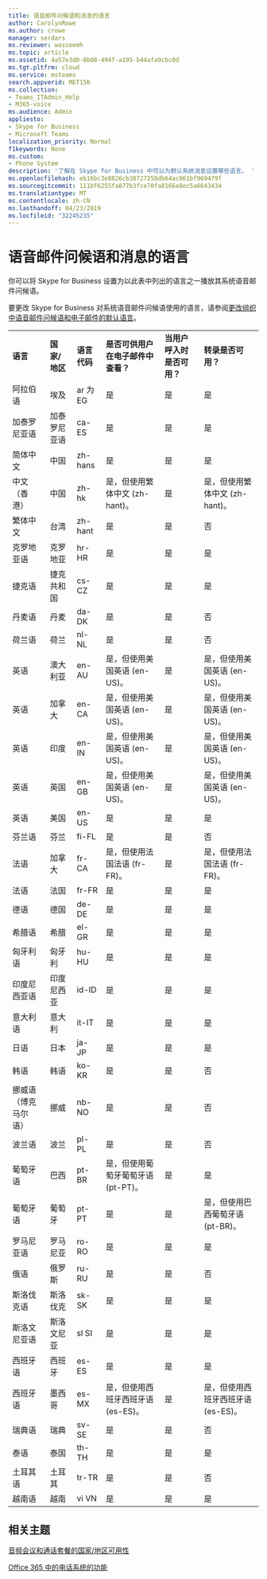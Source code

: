 ```yaml
---
title: 语音邮件问候语和消息的语言
author: CarolynRowe
ms.author: crowe
manager: serdars
ms.reviewer: wasseemh
ms.topic: article
ms.assetid: 4a57e3d0-8b08-494f-a195-b44afa9cbc0d
ms.tgt.pltfrm: cloud
ms.service: msteams
search.appverid: MET150
ms.collection:
- Teams_ITAdmin_Help
- M365-voice
ms.audience: Admin
appliesto:
- Skype for Business
- Microsoft Teams
localization_priority: Normal
f1keywords: None
ms.custom:
- Phone System
description: '了解在 Skype for Business 中可以为默认系统消息设置哪些语言。 '
ms.openlocfilehash: eb16bc3e8826cb38727258db64ac061bf969479f
ms.sourcegitcommit: 111bf6255fa877b3fce70fa8166e8ec5a6643434
ms.translationtype: MT
ms.contentlocale: zh-CN
ms.lasthandoff: 04/23/2019
ms.locfileid: "32245235"
---
```

# <a name="languages-for-voicemail-greetings-and-messages"></a>语音邮件问候语和消息的语言

你可以将 Skype for Business 设置为以此表中列出的语言之一播放其系统语音邮件问候语。
  
要更改 Skype for Business 对系统语音邮件问候语使用的语言，请参阅[更改组织中语音邮件问候语和电子邮件的默认语言](change-the-default-language-for-greetings-and-emails.md)。
  
|||||||
|:-----|:-----|:-----|:-----|:-----|:-----|
|**语言** <br/> |**国家/地区** <br/> |**语言代码** <br/> |**是否可供用户在电子邮件中查看？** <br/> |**当用户呼入时是否可用？** <br/> |**转录是否可用？** <br/> |
|阿拉伯语 <br/> |埃及  <br/> |ar 为 EG  <br/> |是  <br/> |是  <br/> |是   <br/> |
|加泰罗尼亚语  <br/> |加泰罗尼亚语  <br/> |ca-ES  <br/> |是  <br/> |是  <br/> |是  <br/> |
|简体中文  <br/> |中国  <br/> |zh-hans  <br/> |是   <br/> |是  <br/> |是   <br/> |
|中文（香港）  <br/> |中国  <br/> |zh-hk  <br/> |是，但使用繁体中文 (zh-hant)。  <br/> | 是 <br/> |是，但使用繁体中文 (zh-hant)。  <br/> |
|繁体中文  <br/> |台湾  <br/> |zh-hant  <br/> |是  <br/> |是  <br/> |否  <br/> |
|克罗地亚语<br/> |克罗地亚  <br/> |hr-HR  <br/> |是  <br/> |是  <br/> |是   <br/> |
|捷克语 <br/> |捷克共和国  <br/> |cs-CZ  <br/> |是   <br/> |是  <br/> |是   <br/> |
|丹麦语  <br/> |丹麦  <br/> |da-DK  <br/> |是   <br/> |是  <br/> |否  <br/> |
|荷兰语  <br/> |荷兰  <br/> |nl-NL  <br/> |是  <br/> |是  <br/> |否  <br/> |
|英语  <br/> |澳大利亚  <br/> |en-AU  <br/> |是，但使用美国英语 (en-US)。  <br/> |是  <br/> |是，但使用美国英语 (en-US)。  <br/> |
|英语  <br/> |加拿大  <br/> |en-CA  <br/> |是，但使用美国英语 (en-US)。  <br/> |是  <br/> |是，但使用美国英语 (en-US)。  <br/> |
|英语  <br/> |印度  <br/> |en-IN  <br/> |是，但使用美国英语 (en-US)。  <br/> |是  <br/> |是，但使用美国英语 (en-US)。  <br/> |
|英语  <br/> |英国  <br/> |en-GB  <br/> |是，但使用美国英语 (en-US)。  <br/> |是  <br/> |是，但使用美国英语 (en-US)。  <br/> |
|英语  <br/> |美国  <br/> |en-US  <br/> |是  <br/> |是  <br/> |是  <br/> |
|芬兰语  <br/> |芬兰  <br/> |fi-FL  <br/> |是  <br/> |是  <br/> |否  <br/> |
|法语  <br/> |加拿大  <br/> |fr-CA  <br/> |是，但使用法国法语 (fr-FR)。  <br/> |是  <br/> |是，但使用法国法语 (fr-FR)。  <br/> |
|法语  <br/> |法国  <br/> |fr-FR  <br/> |是  <br/> |是  <br/> |是   <br/> |
|德语  <br/> |德国  <br/> |de-DE  <br/> |是  <br/> |是  <br/> |是   <br/> |
|希腊语 <br/> |希腊  <br/> |el-GR  <br/> |是  <br/> |是  <br/> |是   <br/> |
|匈牙利语 <br/> |匈牙利  <br/> |hu-HU  <br/> |是  <br/> |是  <br/> |是   <br/> |
|印度尼西亚语 <br/> |印度尼西亚  <br/> |id-ID  <br/> |是   <br/> |是  <br/> |是  <br/> |
|意大利语  <br/> |意大利  <br/> |it-IT  <br/> |是  <br/> |是  <br/> |是  <br/> |
|日语  <br/> |日本  <br/> |ja-JP  <br/> |是  <br/> |是  <br/> |是   <br/> |
|韩语  <br/> |韩语  <br/> |ko-KR  <br/> |是  <br/> |是  <br/> |否  <br/> |
|挪威语（博克马尔语）  <br/> |挪威  <br/> |nb-NO  <br/> |是   <br/> |是  <br/> |否  <br/> |
|波兰语  <br/> |波兰  <br/> |pl-PL  <br/> |是  <br/> | 是 <br/> |否  <br/> |
|葡萄牙语  <br/> |巴西  <br/> |pt-BR  <br/> |是，但使用葡萄牙葡萄牙语 (pt-PT)。  <br/> |是   <br/> |是   <br/> |
|葡萄牙语  <br/> |葡萄牙  <br/> |pt-PT  <br/> |是   <br/> |是   <br/> |是，但使用巴西葡萄牙语 (pt-BR)。  <br/> |
|罗马尼亚语<br/> |罗马尼亚  <br/> |ro-RO  <br/> |是   <br/> |是   <br/> |是   <br/> |
|俄语  <br/> |俄罗斯  <br/> |ru-RU  <br/> |是   <br/> |是   <br/> |否  <br/> |
|斯洛伐克语 <br/> |斯洛伐克  <br/> |sk-SK  <br/> |是   <br/> |是   <br/> |是   <br/> |
|斯洛文尼亚语 <br/> |斯洛文尼亚  <br/> |sl SI  <br/> |是   <br/> |是   <br/> |是   <br/> |
|西班牙语  <br/> |西班牙  <br/> |es-ES  <br/> |是   <br/> |是   <br/> |是   <br/> |
|西班牙语  <br/> |墨西哥  <br/> |es-MX  <br/> |是，但使用西班牙西班牙语 (es-ES)。  <br/> |是  <br/> |是，但使用西班牙西班牙语 (es-ES)。  <br/> |
|瑞典语  <br/> |瑞典  <br/> |sv-SE  <br/> |是  <br/> |是   <br/> |否  <br/> |
|泰语 <br/> |泰国  <br/> |th-TH  <br/> |是   <br/> |是   <br/> |是   <br/> |
|土耳其语  <br/> |土耳其  <br/> |tr-TR  <br/> |是   <br/> |是   <br/> |否  <br/> |
|越南语 <br/> |越南  <br/> |vi VN  <br/> |是   <br/> |是   <br/> |是   <br/> |
   
## <a name="related-topics"></a>相关主题
[音频会议和通话套餐的国家/地区可用性](country-and-region-availability-for-audio-conferencing-and-calling-plans/country-and-region-availability-for-audio-conferencing-and-calling-plans.md)

[Office 365 中的电话系统的功能](here-s-what-you-get-with-phone-system.md)
  
  
 